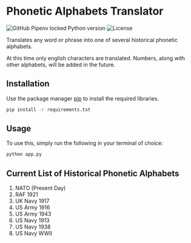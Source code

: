 # Phonetic Alphabets Translator
![GitHub Pipenv locked Python version](https://img.shields.io/github/pipenv/locked/python-version/Durhamster/Phonetic-Alphabets-Translator?color=blue&style=for-the-badge)
![License](https://img.shields.io/github/license/Durhamster/Phonetic-Alphabets-Translator?style=for-the-badge)

 Translates any word or phrase into one of several historical phonetic alphabets.

At this time only english characters are translated. Numbers, along with other alphabets,
will be added in the future.

## Installation

Use the package manager [pip](https://pip.pypa.io/en/stable/) to install the required libraries.

```bash
pip install -r requirements.txt
```
## Usage

To use this, simply run the following in your terminal of choice:

```bash
python app.py
```

## Current List of Historical Phonetic Alphabets

1. NATO (Present Day)
1. RAF 1921
1. UK Navy 1917
1. US Army 1916
1. US Army 1943
1. US Navy 1913
1. US Navy 1938
1. US Navy WWII
